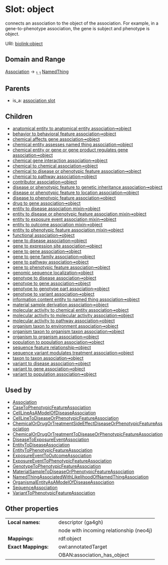 
# Slot: object


connects an association to the object of the association. For example, in a gene-to-phenotype association, the gene is subject and phenotype is object.

URI: [biolink:object](https://w3id.org/biolink/vocab/object)


## Domain and Range

[Association](Association.md) &#8594;  <sub>1..1</sub> [NamedThing](NamedThing.md)

## Parents

 *  is_a: [association slot](association_slot.md)

## Children

 *  [anatomical entity to anatomical entity association➞object](anatomical_entity_to_anatomical_entity_association_object.md)
 *  [behavior to behavioral feature association➞object](behavior_to_behavioral_feature_association_object.md)
 *  [chemical affects gene association➞object](chemical_affects_gene_association_object.md)
 *  [chemical entity assesses named thing association➞object](chemical_entity_assesses_named_thing_association_object.md)
 *  [chemical entity or gene or gene product regulates gene association➞object](chemical_entity_or_gene_or_gene_product_regulates_gene_association_object.md)
 *  [chemical gene interaction association➞object](chemical_gene_interaction_association_object.md)
 *  [chemical to chemical association➞object](chemical_to_chemical_association_object.md)
 *  [chemical to disease or phenotypic feature association➞object](chemical_to_disease_or_phenotypic_feature_association_object.md)
 *  [chemical to pathway association➞object](chemical_to_pathway_association_object.md)
 *  [contributor association➞object](contributor_association_object.md)
 *  [disease or phenotypic feature to genetic inheritance association➞object](disease_or_phenotypic_feature_to_genetic_inheritance_association_object.md)
 *  [disease or phenotypic feature to location association➞object](disease_or_phenotypic_feature_to_location_association_object.md)
 *  [disease to phenotypic feature association➞object](disease_to_phenotypic_feature_association_object.md)
 *  [drug to gene association➞object](drug_to_gene_association_object.md)
 *  [entity to disease association mixin➞object](entity_to_disease_association_mixin_object.md)
 *  [entity to disease or phenotypic feature association mixin➞object](entity_to_disease_or_phenotypic_feature_association_mixin_object.md)
 *  [entity to exposure event association mixin➞object](entity_to_exposure_event_association_mixin_object.md)
 *  [entity to outcome association mixin➞object](entity_to_outcome_association_mixin_object.md)
 *  [entity to phenotypic feature association mixin➞object](entity_to_phenotypic_feature_association_mixin_object.md)
 *  [functional association➞object](functional_association_object.md)
 *  [gene to disease association➞object](gene_to_disease_association_object.md)
 *  [gene to expression site association➞object](gene_to_expression_site_association_object.md)
 *  [gene to gene association➞object](gene_to_gene_association_object.md)
 *  [gene to gene family association➞object](gene_to_gene_family_association_object.md)
 *  [gene to pathway association➞object](gene_to_pathway_association_object.md)
 *  [gene to phenotypic feature association➞object](gene_to_phenotypic_feature_association_object.md)
 *  [genomic sequence localization➞object](genomic_sequence_localization_object.md)
 *  [genotype to disease association➞object](genotype_to_disease_association_object.md)
 *  [genotype to gene association➞object](genotype_to_gene_association_object.md)
 *  [genotype to genotype part association➞object](genotype_to_genotype_part_association_object.md)
 *  [genotype to variant association➞object](genotype_to_variant_association_object.md)
 *  [information content entity to named thing association➞object](information_content_entity_to_named_thing_association_object.md)
 *  [material sample derivation association➞object](material_sample_derivation_association_object.md)
 *  [molecular activity to chemical entity association➞object](molecular_activity_to_chemical_entity_association_object.md)
 *  [molecular activity to molecular activity association➞object](molecular_activity_to_molecular_activity_association_object.md)
 *  [molecular activity to pathway association➞object](molecular_activity_to_pathway_association_object.md)
 *  [organism taxon to environment association➞object](organism_taxon_to_environment_association_object.md)
 *  [organism taxon to organism taxon association➞object](organism_taxon_to_organism_taxon_association_object.md)
 *  [organism to organism association➞object](organism_to_organism_association_object.md)
 *  [population to population association➞object](population_to_population_association_object.md)
 *  [sequence feature relationship➞object](sequence_feature_relationship_object.md)
 *  [sequence variant modulates treatment association➞object](sequence_variant_modulates_treatment_association_object.md)
 *  [taxon to taxon association➞object](taxon_to_taxon_association_object.md)
 *  [variant to disease association➞object](variant_to_disease_association_object.md)
 *  [variant to gene association➞object](variant_to_gene_association_object.md)
 *  [variant to population association➞object](variant_to_population_association_object.md)

## Used by

 * [Association](Association.md)
 * [CaseToPhenotypicFeatureAssociation](CaseToPhenotypicFeatureAssociation.md)
 * [CellLineAsAModelOfDiseaseAssociation](CellLineAsAModelOfDiseaseAssociation.md)
 * [CellLineToDiseaseOrPhenotypicFeatureAssociation](CellLineToDiseaseOrPhenotypicFeatureAssociation.md)
 * [ChemicalOrDrugOrTreatmentSideEffectDiseaseOrPhenotypicFeatureAssociation](ChemicalOrDrugOrTreatmentSideEffectDiseaseOrPhenotypicFeatureAssociation.md)
 * [ChemicalOrDrugOrTreatmentToDiseaseOrPhenotypicFeatureAssociation](ChemicalOrDrugOrTreatmentToDiseaseOrPhenotypicFeatureAssociation.md)
 * [DiseaseToExposureEventAssociation](DiseaseToExposureEventAssociation.md)
 * [EntityToDiseaseAssociation](EntityToDiseaseAssociation.md)
 * [EntityToPhenotypicFeatureAssociation](EntityToPhenotypicFeatureAssociation.md)
 * [ExposureEventToOutcomeAssociation](ExposureEventToOutcomeAssociation.md)
 * [ExposureEventToPhenotypicFeatureAssociation](ExposureEventToPhenotypicFeatureAssociation.md)
 * [GenotypeToPhenotypicFeatureAssociation](GenotypeToPhenotypicFeatureAssociation.md)
 * [MaterialSampleToDiseaseOrPhenotypicFeatureAssociation](MaterialSampleToDiseaseOrPhenotypicFeatureAssociation.md)
 * [NamedThingAssociatedWithLikelihoodOfNamedThingAssociation](NamedThingAssociatedWithLikelihoodOfNamedThingAssociation.md)
 * [OrganismalEntityAsAModelOfDiseaseAssociation](OrganismalEntityAsAModelOfDiseaseAssociation.md)
 * [SequenceAssociation](SequenceAssociation.md)
 * [VariantToPhenotypicFeatureAssociation](VariantToPhenotypicFeatureAssociation.md)

## Other properties

|  |  |  |
| --- | --- | --- |
| **Local names:** | | descriptor (ga4gh) |
|  | | node with incoming relationship (neo4j) |
| **Mappings:** | | rdf:object |
| **Exact Mappings:** | | owl:annotatedTarget |
|  | | OBAN:association_has_object |

